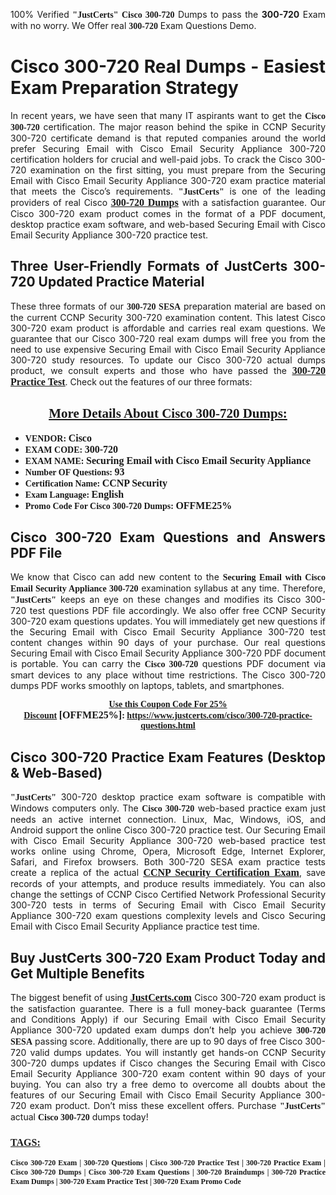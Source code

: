 <p style="text-align: justify;">100% Verified <span style="font-size:14px;"><span style="font-family:Georgia,serif;"><strong>"JustCerts"</strong></span></span> <span style="font-family:Georgia,serif;"><strong>Cisco 300-720</strong></span> Dumps to pass the <strong>300-720</strong> Exam with no worry. We Offer real <span style="font-family:Georgia,serif;"><strong>300-720</strong></span> Exam Questions Demo.</p>

<h1 style="text-align: justify;"><strong>Cisco 300-720 Real Dumps - Easiest Exam Preparation Strategy</strong></h1>

<p style="text-align: justify;">In recent years, we have seen that many IT aspirants want to get the <span style="font-family:Georgia,serif;"><strong>Cisco 300-720</strong></span> certification. The major reason behind the spike in CCNP Security 300-720 certificate demand is that reputed companies around the world prefer Securing Email with Cisco Email Security Appliance 300-720 certification holders for crucial and well-paid jobs. To crack the Cisco 300-720 examination on the first sitting, you must prepare from the Securing Email with Cisco Email Security Appliance 300-720 exam practice material that meets the Cisco’s requirements. <span style="font-size:14px;"><span style="font-family:Georgia,serif;"><strong>"JustCerts"</strong></span></span> is one of the leading providers of real Cisco <a href="https://www.justcerts.com/cisco/300-720-practice-questions.html"><span style="font-size:16px;"><u><span style="font-family:Georgia,serif;"><strong>300-720 Dumps</strong></span></u></span></a> with a satisfaction guarantee. Our Cisco 300-720 exam product comes in the format of a PDF document, desktop practice exam software, and web-based Securing Email with Cisco Email Security Appliance 300-720 practice test.</p>

<h2 style="text-align: justify;"><strong>Three User-Friendly Formats of JustCerts 300-720 Updated Practice Material</strong></h2>

<p style="text-align: justify;">These three formats of our <span style="font-family:Georgia,serif;"><strong>300-720 SESA</strong></span> preparation material are based on the current CCNP Security 300-720 examination content. This latest Cisco 300-720 exam product is affordable and carries real exam questions. We guarantee that our Cisco 300-720 real exam dumps will free you from the need to use expensive Securing Email with Cisco Email Security Appliance 300-720 study resources. To update our Cisco 300-720 actual dumps product, we consult experts and those who have passed the <a href="https://www.justcerts.com/cisco/300-720-practice-questions.html"><u><span style="font-size:16px;"><span style="font-family:Georgia,serif;"><strong>300-720 Practice Test</strong></span></span></u></a>. Check out the features of our three formats:</p>

<h2 style="text-align: center;"><u><strong><span style="font-family:Georgia,serif;">More Details About Cisco 300-720 Dumps:</span></strong></u></h2>

<ul>
	<li style="text-align: justify;"><span style="font-size:14px;"><span style="font-family:Georgia,serif;"><strong>VENDOR: </strong></span></span><span style="font-size:16px;"><span style="font-family:Georgia,serif;"><strong>Cisco</strong></span></span></li>
	<li style="text-align: justify;"><span style="font-size:14px;"><span style="font-family:Georgia,serif;"><strong>EXAM CODE: </strong></span></span><span style="font-size:16px;"><span style="font-family:Georgia,serif;"><strong>300-720</strong></span></span></li>
	<li style="text-align: justify;"><span style="font-size:14px;"><span style="font-family:Georgia,serif;"><strong>EXAM NAME: </strong></span></span><span style="font-size:16px;"><span style="font-family:Georgia,serif;"><strong>Securing Email with Cisco Email Security Appliance</strong></span></span></li>
	<li style="text-align: justify;"><span style="font-size:14px;"><span style="font-family:Georgia,serif;"><strong>Number OF Questions: </strong></span></span><span style="font-size:16px;"><span style="font-family:Georgia,serif;"><strong>93</strong></span></span></li>
	<li style="text-align: justify;"><span style="font-size:14px;"><span style="font-family:Georgia,serif;"><strong>Certification Name: </strong></span></span><span style="font-size:16px;"><span style="font-family:Georgia,serif;"><strong>CCNP Security</strong></span></span></li>
	<li style="text-align: justify;"><span style="font-size:14px;"><span style="font-family:Georgia,serif;"><strong>Exam Language: </strong></span></span><span style="font-size:16px;"><span style="font-family:Georgia,serif;"><strong>English</strong></span></span></li>
	<li style="text-align: justify;"><span style="font-size:14px;"><span style="font-family:Georgia,serif;"><strong>Promo Code For Cisco 300-720 Dumps: </strong></span></span><span style="font-size:16px;"><span style="font-family:Georgia,serif;"><strong>OFFME25%</strong></span></span></li>
</ul>

<h2 style="text-align: justify;"><strong>Cisco 300-720 Exam Questions and Answers PDF File</strong></h2>

<p style="text-align: justify;">We know that Cisco can add new content to the <span style="font-family:Georgia,serif;"><strong>Securing Email with Cisco Email Security Appliance 300-720</strong></span> examination syllabus at any time. Therefore, <span style="font-size:14px;"><span style="font-family:Georgia,serif;"><strong>"JustCerts"</strong></span></span> keeps an eye on these changes and modifies its Cisco 300-720 test questions PDF file accordingly. We also offer free CCNP Security 300-720 exam questions updates. You will immediately get new questions if the Securing Email with Cisco Email Security Appliance 300-720 test content changes within 90 days of your purchase. Our real questions Securing Email with Cisco Email Security Appliance 300-720 PDF document is portable. You can carry the <span style="font-family:Georgia,serif;"><strong>Cisco 300-720</strong></span> questions PDF document via smart devices to any place without time restrictions. The Cisco 300-720 dumps PDF works smoothly on laptops, tablets, and smartphones.</p>

<p style="text-align: center;"><span style="font-size:14px;"><span style="font-family:Georgia,serif;"><strong><u>Use this Coupon Code For 25% Discount</u> </strong></span></span><span style="font-size:16px;"><span style="font-family:Georgia,serif;"><strong>[OFFME25%]</strong></span></span><span style="font-size:14px;"><span style="font-family:Georgia,serif;"><strong>: <u><a href="https://www.justcerts.com/cisco/300-720-practice-questions.html">https://www.justcerts.com/cisco/300-720-practice-questions.html</a></u></strong></span></span></p>

<h2 style="text-align: justify;"><strong>Cisco 300-720 Practice Exam Features (Desktop & Web-Based)</strong></h2>

<p style="text-align: justify;"><span style="font-size:14px;"><span style="font-family:Georgia,serif;"><strong>"JustCerts"</strong></span></span> 300-720 desktop practice exam software is compatible with Windows computers only. The <span style="font-family:Georgia,serif;"><strong>Cisco 300-720</strong></span> web-based practice exam just needs an active internet connection. Linux, Mac, Windows, iOS, and Android support the online Cisco 300-720 practice test. Our Securing Email with Cisco Email Security Appliance 300-720 web-based practice test works online using Chrome, Opera, Microsoft Edge, Internet Explorer, Safari, and Firefox browsers. Both 300-720 SESA exam practice tests create a replica of the actual <u><a href="https://www.justcerts.com/cisco/ccnp-certification-exams.html"><span style="font-size:16px;"><span style="font-family:Georgia,serif;"><strong>CCNP Security Certification Exam</strong></span></span></a></u>, save records of your attempts, and produce results immediately. You can also change the settings of CCNP Cisco Certified Network Professional Security 300-720 tests in terms of Securing Email with Cisco Email Security Appliance 300-720 exam questions complexity levels and Cisco Securing Email with Cisco Email Security Appliance practice test time.</p>

<h2 style="text-align: justify;"><strong>Buy JustCerts 300-720 Exam Product Today and Get Multiple Benefits</strong></h2>

<p style="text-align: justify;">The biggest benefit of using <a href="https://www.justcerts.com/"><u><span style="font-size:16px;"><span style="font-family:Georgia,serif;"><strong>JustCerts.com</strong></span></span></u></a> Cisco 300-720 exam product is the satisfaction guarantee. There is a full money-back guarantee (Terms and Conditions Apply) if our Securing Email with Cisco Email Security Appliance 300-720 updated exam dumps don’t help you achieve <span style="font-family:Georgia,serif;"><strong>300-720 SESA</strong></span> passing score. Additionally, there are up to 90 days of free Cisco 300-720 valid dumps updates. You will instantly get hands-on CCNP Security 300-720 dumps updates if Cisco changes the Securing Email with Cisco Email Security Appliance 300-720 exam content within 90 days of your buying. You can also try a free demo to overcome all doubts about the features of our Securing Email with Cisco Email Security Appliance 300-720 exam product. Don’t miss these excellent offers. Purchase <span style="font-size:14px;"><span style="font-family:Georgia,serif;"><strong>"JustCerts"</strong></span></span> actual <span style="font-family:Georgia,serif;"><strong>Cisco 300-720</strong></span> dumps today!</p>

<h3 style="text-align: justify;"><u><span style="font-size:16px;"><span style="font-family:Georgia,serif;"><strong>TAGS:</strong></span></span></u></h3>

<p style="text-align: justify;"><span style="font-size:12px;"><span style="font-family:Georgia,serif;"><strong>Cisco 300-720 Exam | 300-720 Questions | Cisco 300-720 Practice Test | 300-720 Practice Exam | Cisco 300-720 Dumps | Cisco 300-720 Exam Questions | 300-720 Braindumps | 300-720 Practice Exam Dumps | 300-720 Exam Practice Test | 300-720 Exam Promo Code </strong></span></span></p>
